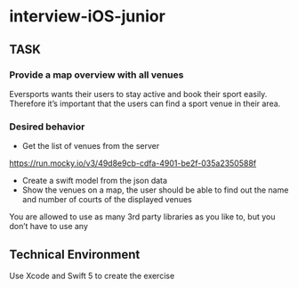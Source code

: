 # interview-iOS-junior
## TASK
### Provide a map overview with all venues
Eversports wants their users to stay active and book their sport easily. Therefore it’s important that the users can find a sport venue in their area.
 
### Desired behavior
- Get the list of venues from the server

https://run.mocky.io/v3/49d8e9cb-cdfa-4901-be2f-035a2350588f

- Create a swift model from the json data
- Show the venues on a map, the user should be able to find out the name and number of courts of the displayed venues

You are allowed to use as many 3rd party libraries as you like to, but you don’t have to use any
 
## Technical Environment
Use Xcode and Swift 5 to create the exercise
